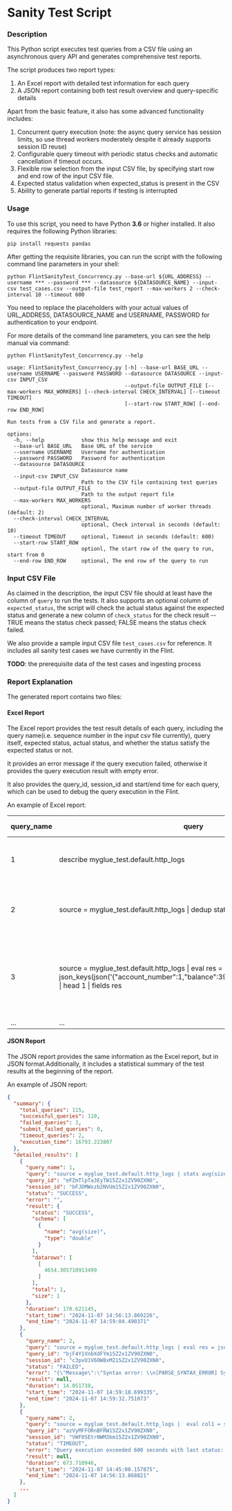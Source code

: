 # Sanity Test Script

### Description
This Python script executes test queries from a CSV file using an asynchronous query API and generates comprehensive test reports.

The script produces two report types:
1. An Excel report with detailed test information for each query
2. A JSON report containing both test result overview and query-specific details

Apart from the basic feature, it also has some advanced functionality includes:
1. Concurrent query execution (note: the async query service has session limits, so use thread workers moderately despite it already supports session ID reuse)
2. Configurable query timeout with periodic status checks and automatic cancellation if timeout occurs.
3. Flexible row selection from the input CSV file, by specifying start row and end row of the input CSV file.
4. Expected status validation when expected_status is present in the CSV
5. Ability to generate partial reports if testing is interrupted

### Usage
To use this script, you need to have Python **3.6** or higher installed. It also requires the following Python libraries:
```shell
pip install requests pandas
```

After getting the requisite libraries, you can run the script with the following command line parameters in your shell:
```shell
python FlintSanityTest_Concurrency.py --base-url ${URL_ADDRESS} --username *** --password *** --datasource ${DATASOURCE_NAME} --input-csv test_cases.csv --output-file test_report --max-workers 2 --check-interval 10 --timeout 600
```
You need to replace the placeholders with your actual values of URL_ADDRESS, DATASOURCE_NAME and USERNAME, PASSWORD for authentication to your endpoint.

For more details of the command line parameters, you can see the help manual via command:
```shell
python FlintSanityTest_Concurrency.py --help   

usage: FlintSanityTest_Concurrency.py [-h] --base-url BASE_URL --username USERNAME --password PASSWORD --datasource DATASOURCE --input-csv INPUT_CSV
                                      --output-file OUTPUT_FILE [--max-workers MAX_WORKERS] [--check-interval CHECK_INTERVAL] [--timeout TIMEOUT]
                                      [--start-row START_ROW] [--end-row END_ROW]

Run tests from a CSV file and generate a report.

options:
  -h, --help            show this help message and exit
  --base-url BASE_URL   Base URL of the service
  --username USERNAME   Username for authentication
  --password PASSWORD   Password for authentication
  --datasource DATASOURCE
                        Datasource name
  --input-csv INPUT_CSV
                        Path to the CSV file containing test queries
  --output-file OUTPUT_FILE
                        Path to the output report file
  --max-workers MAX_WORKERS
                        optional, Maximum number of worker threads (default: 2)
  --check-interval CHECK_INTERVAL
                        optional, Check interval in seconds (default: 10)
  --timeout TIMEOUT     optional, Timeout in seconds (default: 600)
  --start-row START_ROW
                        optionl, The start row of the query to run, start from 0
  --end-row END_ROW     optional, The end row of the query to run
```

### Input CSV File
As claimed in the description, the input CSV file should at least have the column of `query` to run the tests. It also supports an optional column of `expected_status`, the script will check the actual status against the expected status and generate a new column of `check_status` for the check result -- TRUE means the status check passed; FALSE means the status check failed.

We also provide a sample input CSV file `test_cases.csv` for reference. It includes all sanity test cases we have currently in the Flint.

**TODO**: the prerequisite data of the test cases and ingesting process

### Report Explanation
The generated report contains two files:

#### Excel Report
The Excel report provides the test result details of each query, including the query name(i.e. sequence number in the input csv file currently), query itself, expected status, actual status, and whether the status satisfy the expected status or not. 

It provides an error message if the query execution failed, otherwise it provides the query execution result with empty error.

It also provides the query_id, session_id and start/end time for each query, which can be used to debug the query execution in the Flint.

An example of Excel report:

| query_name | query                                                                                                                                                      | expected_status | status  | check_status | error                                                                              | result                                                                                                                                                      | Duration (s) | query_id                      | session_id                   | Start Time           | End Time            |
|------------|------------------------------------------------------------------------------------------------------------------------------------------------------------|-----------------|---------|--------------|------------------------------------------------------------------------------------|-------------------------------------------------------------------------------------------------------------------------------------------------------------|--------------|-------------------------------|------------------------------|----------------------|---------------------|
| 1          | describe myglue_test.default.http_logs                                                                                                                     | SUCCESS         | SUCCESS | TRUE         |                                                                                    | {'status': 'SUCCESS', 'schema': [{...}, ...], 'datarows': [[...], ...], 'total': 31, 'size': 31}                                                            | 37.51        | SHFEVWxDNnZjem15Z2x1ZV90ZXN0  | RkgzZm0xNlA5MG15Z2x1ZV90ZXN0 | 2024-11-07 13:34:10  | 2024-11-07 13:34:47 |
| 2          | source = myglue_test.default.http_logs \| dedup status CONSECUTIVE=true                                                                                    | SUCCESS         | FAILED  | FALSE        | {"Message":"Fail to run query. Cause: Consecutive deduplication is not supported"} |                                                                                                                                                             | 39.53        | dVNlaVVxOFZrZW15Z2x1ZV90ZXN0  | ZGU2MllVYmI4dG15Z2x1ZV90ZXN0 | 2024-11-07 13:34:10  | 2024-11-07 13:34:49 |
| 3          | source = myglue_test.default.http_logs \| eval res = json_keys(json('{"account_number":1,"balance":39225,"age":32,"gender":"M"}')) \| head 1 \| fields res | SUCCESS         | SUCCESS | TRUE         |                                                                                    | {'status': 'SUCCESS', 'schema': [{'name': 'res', 'type': 'array'}], 'datarows': [[['account_number', 'balance', 'age', 'gender']]], 'total': 1, 'size': 1}  | 12.77        | WHQxaXlVSGtGUm15Z2x1ZV90ZXN0  | RkgzZm0xNlA5MG15Z2x1ZV90ZXN0 | 2024-11-07 13:34:47  | 2024-11-07 13:38:45 |
| ...        | ...                                                                                                                                                        | ...             | ...     | ...          |                                                                                    |                                                                                                                                                             | ...          | ...                           | ...                          | ...                  | ...                 |


#### JSON Report
The JSON report provides the same information as the Excel report, but in JSON format.Additionally, it includes a statistical summary of the test results at the beginning of the report.

An example of JSON report:
```json
{
  "summary": {
    "total_queries": 115,
    "successful_queries": 110,
    "failed_queries": 3,
    "submit_failed_queries": 0,
    "timeout_queries": 2,
    "execution_time": 16793.223807
  },
  "detailed_results": [
    {
      "query_name": 1,
      "query": "source = myglue_test.default.http_logs | stats avg(size)",
      "query_id": "eFZmTlpTa3EyTW15Z2x1ZV90ZXN0",
      "session_id": "bFJDMWxzb2NVUm15Z2x1ZV90ZXN0",
      "status": "SUCCESS",
      "error": "",
      "result": {
        "status": "SUCCESS",
        "schema": [
          {
            "name": "avg(size)",
            "type": "double"
          }
        ],
        "datarows": [
          [
            4654.305710913499
          ]
        ],
        "total": 1,
        "size": 1
      },
      "duration": 170.621145,
      "start_time": "2024-11-07 14:56:13.869226",
      "end_time": "2024-11-07 14:59:04.490371"
    },
    {
      "query_name": 2,
      "query": "source = myglue_test.default.http_logs | eval res = json_keys(json(\u2018{\"teacher\":\"Alice\",\"student\":[{\"name\":\"Bob\",\"rank\":1},{\"name\":\"Charlie\",\"rank\":2}]}')) | head 1 | fields res",
      "query_id": "bjF4Y1VnbXdFYm15Z2x1ZV90ZXN0",
      "session_id": "c3pvU1V6OW8xM215Z2x1ZV90ZXN0",
      "status": "FAILED",
      "error": "{\"Message\":\"Syntax error: \\n[PARSE_SYNTAX_ERROR] Syntax error at or near 'source'.(line 1, pos 0)\\n\\n== SQL ==\\nsource = myglue_test.default.http_logs | eval res = json_keys(json(\u2018{\\\"teacher\\\":\\\"Alice\\\",\\\"student\\\":[{\\\"name\\\":\\\"Bob\\\",\\\"rank\\\":1},{\\\"name\\\":\\\"Charlie\\\",\\\"rank\\\":2}]}')) | head 1 | fields res\\n^^^\\n\"}",
      "result": null,
      "duration": 14.051738,
      "start_time": "2024-11-07 14:59:18.699335",
      "end_time": "2024-11-07 14:59:32.751073"
    },
    {
      "query_name": 2,
      "query": "source = myglue_test.default.http_logs |  eval col1 = size, col2 = clientip | stats avg(col1) by col2",
      "query_id": "azVyMFFORnBFRW15Z2x1ZV90ZXN0",
      "session_id": "VWF0SEtrNWM3bm15Z2x1ZV90ZXN0",
      "status": "TIMEOUT",
      "error": "Query execution exceeded 600 seconds with last status: running",
      "result": null,
      "duration": 673.710946,
      "start_time": "2024-11-07 14:45:00.157875",
      "end_time": "2024-11-07 14:56:13.868821"
    },
    ...
  ]
}
```
